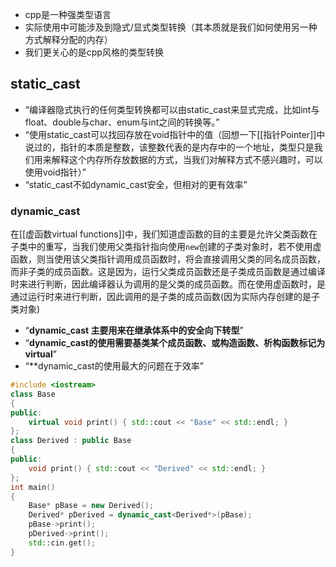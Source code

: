 
- cpp是一种强类型语言
- 实际使用中可能涉及到隐式/显式类型转换（其本质就是我们如何使用另一种方式解释分配的内存）
- 我们更关心的是cpp风格的类型转换

## static_cast

- “编译器隐式执行的任何类型转换都可以由static_cast来显式完成，比如int与float、double与char、enum与int之间的转换等。”
- “使用static_cast可以找回存放在void指针中的值（回想一下[[指针Pointer]]中说过的，指针的本质是整数，该整数代表的是内存中的一个地址，类型只是我们用来解释这个内存所存放数据的方式，当我们对解释方式不感兴趣时，可以使用void指针）”
- “static_cast不如dynamic_cast安全，但相对的更有效率”

### dynamic_cast

在[[虚函数virtual functions]]中，我们知道虚函数的目的主要是允许父类函数在子类中的重写，当我们使用父类指针指向使用```new```创建的子类对象时，若不使用虚函数，则当使用该父类指针调用成员函数时，将会直接调用父类的同名成员函数，而非子类的成员函数。这是因为，运行父类成员函数还是子类成员函数是通过编译时来进行判断，因此编译器认为调用的是父类的成员函数。而在使用虚函数时，是通过运行时来进行判断，因此调用的是子类的成员函数(因为实际内存创建的是子类对象)

- “**dynamic_cast 主要用来在继承体系中的安全向下转型**”
- “**dynamic_cast的使用需要基类某个成员函数、或构造函数、析构函数标记为virtual**”
- “**dynamic_cast的使用最大的问题在于效率”

```c++
#include <iostream>
class Base
{
public:
	virtual void print() { std::cout << "Base" << std::endl; }
};
class Derived : public Base
{
public:
	void print() { std::cout << "Derived" << std::endl; }
};
int main()
{
	Base* pBase = new Derived();
	Derived* pDerived = dynamic_cast<Derived*>(pBase);
	pBase->print();
	pDerived->print();
	std::cin.get();
}
```
 